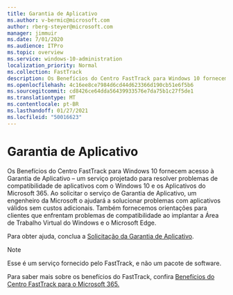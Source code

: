 ```yaml
---
title: Garantia de Aplicativo
ms.author: v-bermic@microsoft.com
author: rberg-steyer@microsoft.com
manager: jimmuir
ms.date: 7/01/2020
ms.audience: ITPro
ms.topic: overview
ms.service: windows-10-administration
localization_priority: Normal
ms.collection: FastTrack
description: Os Benefícios do Centro FastTrack para Windows 10 fornecem acesso à Garantia de Aplicativo – um serviço projetado para resolver problemas de compatibilidade de aplicativos com o Windows 10 e os Aplicativos do Microsoft 365.
ms.openlocfilehash: 4c16ee8ce7984d6cd44d623366d190cb51e6f5b6
ms.sourcegitcommit: cd8426ce64dda56439933576e7da75b1c27f5de1
ms.translationtype: MT
ms.contentlocale: pt-BR
ms.lasthandoff: 01/27/2021
ms.locfileid: "50016623"
---
```

# <a name="app-assure"></a>Garantia de Aplicativo

Os Benefícios do Centro FastTrack para Windows 10 fornecem acesso à Garantia de Aplicativo – um serviço projetado para resolver problemas de compatibilidade de aplicativos com o Windows 10 e os Aplicativos do Microsoft 365. Ao solicitar o serviço de Garantia de Aplicativo, um engenheiro da Microsoft o ajudará a solucionar problemas com aplicativos válidos sem custos adicionais. Também fornecemos orientações para clientes que enfrentam problemas de compatibilidade ao implantar a Área de Trabalho Virtual do Windows e o Microsoft Edge. 

Para obter ajuda, conclua a [Solicitação da Garantia de Aplicativo](https://go.microsoft.com/fwlink/?linkid=2022721).

  > [!NOTE]
> Esse é um serviço fornecido pelo FastTrack, e não um pacote de software.

Para saber mais sobre os benefícios do FastTrack, confira [Benefícios do Centro FastTrack para o Microsoft 365.](introduction.md)